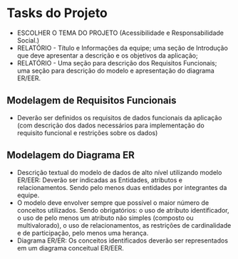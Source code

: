 # Tasks do Projeto
  - ESCOLHER O TEMA DO PROJETO (Acessibilidade e
Responsabilidade Social.)
  - RELATÓRIO - Título e Informações da
equipe; uma seção de Introdução que deve apresentar a descrição e os
objetivos da aplicação;
  - RELATÓRIO - Uma seção para descrição dos Requisitos Funcionais;
uma seção para descrição do modelo e apresentação do diagrama ER/EER.

## Modelagem de Requisitos Funcionais
  - Deverão ser definidos os requisitos de dados funcionais da aplicação (com
descrição dos dados necessários para implementação do requisito funcional e
restrições sobre os dados)

## Modelagem do Diagrama ER
  - Descrição textual do modelo de dados de alto nível utilizando modelo
ER/EER: Deverão ser indicadas as Entidades, atributos e
relacionamentos. Sendo pelo menos duas entidades por integrantes da
equipe.
  - O modelo deve envolver sempre que possível o maior número de
conceitos utilizados. Sendo obrigatórios: o uso de atributo identificador,
o uso de pelo menos um atributo não simples (composto ou
multivalorado), o uso de relacionamentos, as restrições de
cardinalidade e de participação, pelo menos uma herança.
  - Diagrama ER/ER: Os conceitos identificados deverão ser
representados em um diagrama conceitual ER/EER.


